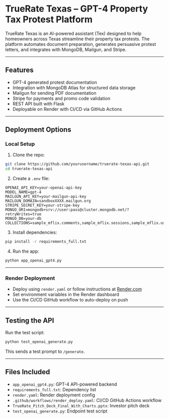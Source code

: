 
# TrueRate Texas – GPT-4 Property Tax Protest Platform

TrueRate Texas is an AI-powered assistant (Tex) designed to help homeowners across Texas streamline their property tax protests. The platform automates document preparation, generates persuasive protest letters, and integrates with MongoDB, Mailgun, and Stripe.

---

## Features

- GPT-4 generated protest documentation
- Integration with MongoDB Atlas for structured data storage
- Mailgun for sending PDF documentation
- Stripe for payments and promo code validation
- REST API built with Flask
- Deployable on Render with CI/CD via GitHub Actions

---

## Deployment Options

### Local Setup

1. Clone the repo:
```bash
git clone https://github.com/yourusername/truerate-texas-api.git
cd truerate-texas-api
```

2. Create a `.env` file:
```env
OPENAI_API_KEY=your-openai-api-key
MODEL_NAME=gpt-4
MAILGUN_API_KEY=your-mailgun-api-key
MAILGUN_DOMAIN=sandboxXXXX.mailgun.org
STRIPE_SECRET_KEY=your-stripe-key
MONGO_URI=mongodb+srv://user:pass@cluster.mongodb.net/?retryWrites=true
MONGO_DB=your-db
COLLECTIONS=sample_mflix.comments,sample_mflix.sessions,sample_mflix.users
```

3. Install dependencies:
```bash
pip install -r requirements_full.txt
```

4. Run the app:
```bash
python app_openai_gpt4.py
```

---

### Render Deployment

- Deploy using `render.yaml` or follow instructions at [Render.com](https://render.com)
- Set environment variables in the Render dashboard
- Use the CI/CD GitHub workflow to auto-deploy on push

---

## Testing the API

Run the test script:
```bash
python test_openai_generate.py
```

This sends a test prompt to `/generate`.

---

## Files Included

- `app_openai_gpt4.py`: GPT-4 API-powered backend
- `requirements_full.txt`: Dependency list
- `render.yaml`: Render deployment config
- `.github/workflows/render_deploy.yaml`: CI/CD GitHub Actions workflow
- `TrueRate_Pitch_Deck_Final_With_Charts.pptx`: Investor pitch deck
- `test_openai_generate.py`: Endpoint test script
